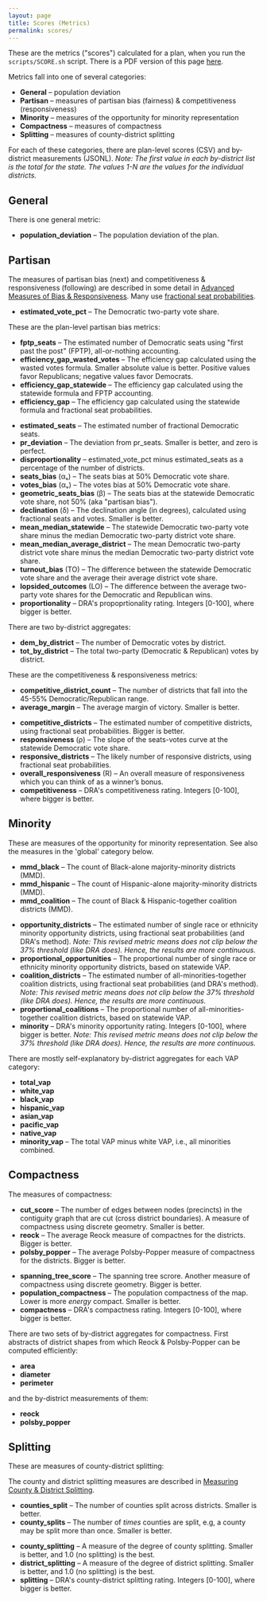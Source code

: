 ```yaml
---
layout: page
title: Scores (Metrics)
permalink: scores/
---
```


These are the metrics ("scores") calculated for a plan, when you run the `scripts/SCORE.sh` script.
There is a PDF version of this page [here](./docs/scores.pdf).

Metrics fall into one of several categories: 

* **General** &ndash; population deviation
* **Partisan** &ndash; measures of partisan bias (fairness) & competitiveness (responsiveness)
* **Minority** &ndash; measures of the opportunity for minority representation 
* **Compactness** &ndash; measures of compactness
* **Splitting** &ndash; measures of county-district splitting

For each of these categories, there are plan-level scores (CSV) and by-district measurements (JSONL). *Note: The first value in each by-district list is the total for the state. The values 1-N are the values for the individual districts.*

## General

There is one general metric:

*   **population_deviation** &ndash; The population deviation of the plan.

## Partisan 

The measures of partisan bias (next) and competitiveness & responsiveness (following) are described in some detail in
[Advanced Measures of Bias &amp; Responsiveness](https://medium.com/dra-2020/advanced-measures-of-bias-responsiveness-c1bf182d29a9).
Many use [fractional seat probabilities](https://lipid.phys.cmu.edu/nagle/Technical/FractionalSeats2.pdf).

*   **estimated_vote_pct** &ndash; The Democratic two-party vote share.

These are the plan-level partisan bias metrics:

*   **fptp_seats** &ndash; The estimated number of Democratic seats using "first past the post" (FPTP), all-or-nothing accounting.
*   **efficiency_gap_wasted_votes** &ndash; The efficiency gap calculated using the wasted votes formula. Smaller absolute value is better. Positive values favor Republicans; negative values favor Democrats.
*   **efficiency_gap_statewide** &ndash; The efficiency gap calculated using the statewide formula and FPTP accounting.
*   **efficiency_gap** &ndash; The efficiency gap calculated using the statewide formula and fractional seat probabilities. 
>
*   **estimated_seats** &ndash; The estimated number of fractional Democratic seats.
*   **pr_deviation** &ndash; The deviation from pr_seats. Smaller is better, and zero is perfect.
*   **disproportionality** &ndash; estimated_vote_pct minus estimated_seats as a percentage of the number of districts.
*   **seats_bias** (αₛ) &ndash; The seats bias at 50% Democratic vote share.
*   **votes_bias** (αᵥ) &ndash; The votes bias at 50% Democratic vote share.
*   **geometric_seats_bias** (β) &ndash; The seats bias at the statewide Democratic vote share, not 50% (aka "partisan bias").
*   **declination** (δ) &ndash; The declination angle (in degrees), calculated using fractional seats and votes. Smaller is better.
*   **mean_median_statewide** &ndash; The statewide Democratic two-party vote share minus the median Democratic two-party district vote share.
*   **mean_median_average_district** &ndash; The mean Democratic two-party district vote share minus the median Democratic two-party district vote share.
*   **turnout_bias** (TO) &ndash; The difference between the statewide Democratic vote share and the average their average district vote share.
*   **lopsided_outcomes** (LO) &ndash; The difference between the average two-party vote shares for the Democratic and Republican wins.
*   **proportionality** &ndash; DRA's propoprtionality rating. Integers [0-100], where bigger is better.

There are two by-district aggregates:

* **dem_by_district** &ndash;  The number of Democratic votes by district.
* **tot_by_district** &ndash; The total two-party (Democratic & Republican) votes by district.

These are the competitiveness & responsiveness metrics:

*   **competitive_district_count** &ndash; The number of districts that fall into the 45-55% Democratic/Republican range.
*   **average_margin** &ndash; The average margin of victory. Smaller is better.
>
*   **competitive_districts** &ndash; The estimated number of competitive districts, using fractional seat probabilities. Bigger is better.
*   **responsiveness** (ρ) &ndash; The slope of the seats-votes curve at the statewide Democratic vote share.
*   **responsive_districts** &ndash; The likely number of responsive districts, using fractional seat probabilities.
*   **overall_responsiveness** (R) &ndash; An overall measure of responsiveness which you can think of as a winner’s bonus.
*   **competitiveness** &ndash; DRA's competitiveness rating. Integers [0-100], where bigger is better.

## Minority

These are measures of the opportunity for minority representation.
See also the measures in the 'global' category below.

*   **mmd_black** &ndash; The count of Black-alone majority-minority districts (MMD).
*   **mmd_hispanic** &ndash; The count of Hispanic-alone majority-minority districts (MMD).
*   **mmd_coalition** &ndash; The count of Black & Hispanic-together coalition districts (MMD).
>
*   **opportunity_districts** &ndash; The estimated number of single race or ethnicity minority opportunity districts, using fractional seat probabilities (and DRA's method). *Note: This revised metric means does not clip below the 37% threshold (like DRA does). Hence, the results are more continuous.*
*   **proportional_opportunities** &ndash; The proportional number of single race or ethnicity minority opportunity districts, based on statewide VAP.
*   **coalition_districts** &ndash; The estimated number of all-minorities-together coalition districts, using fractional seat probabilities (and DRA's method). *Note: This revised metric means does not clip below the 37% threshold (like DRA does). Hence, the results are more continuous.*
*   **proportional_coalitions** &ndash; The proportional number of all-minorities-together coalition districts, based on statewide VAP.
*   **minority** &ndash; DRA's minority opportunity rating. Integers [0-100], where bigger is better. *Note: This revised metric means does not clip below the 37% threshold (like DRA does). Hence, the results are more continuous.*

There are mostly self-explanatory by-district aggregates for each VAP category:

* **total_vap**
* **white_vap**
* **black_vap**
* **hispanic_vap**
* **asian_vap**
* **pacific_vap**
* **native_vap**
* **minority_vap** &ndash; The total VAP minus white VAP, i.e., all minorities combined.

## Compactness

The measures of compactness:

*   **cut_score** &ndash; The number of edges between nodes (precincts) in the contiguity graph that are cut (cross district boundaries). A measure of compactness using discrete geometry. Smaller is better.
*   **reock** &ndash; The average Reock measure of compactnes for the districts. Bigger is better.
*   **polsby_popper** &ndash; The average Polsby-Popper measure of compactness for the districts. Bigger is better.
>
*   **spanning_tree_score** &ndash; The spanning tree scrore. Another measure of compactness using discrete geometry. Bigger is better.
*   **population_compactness** &ndash; The population compactness of the map. Lower is more *energy* compact. Smaller is better.
*   **compactness** &ndash; DRA's compactness rating. Integers [0-100], where bigger is better.

There are two sets of by-district aggregates for compactness. First abstracts of district shapes from which Reock & Polsby-Popper can be computed efficiently:

* **area**
* **diameter**
* **perimeter**

and the by-district measurements of them:

* **reock**
* **polsby_popper**

## Splitting

These are measures of county-district splitting:

The county and district splitting measures are described in
[Measuring County &amp; District Splitting](https://medium.com/dra-2020/measuring-county-district-splitting-48a075bcce39).

*   **counties_split** &ndash; The number of counties split across districts. Smaller is better.
*   **county_splits** &ndash; The number of *times* counties are split, e.g, a county may be split more than once. Smaller is better.
>
*   **county_splitting** &ndash; A measure of the degree of county splitting. Smaller is better, and 1.0 (no splitting) is the best.
*   **district_splitting** &ndash; A measure of the degree of district splitting. Smaller is better, and 1.0 (no splitting) is the best.
*   **splitting** &ndash; DRA's county-district splitting rating. Integers [0-100], where bigger is better.
